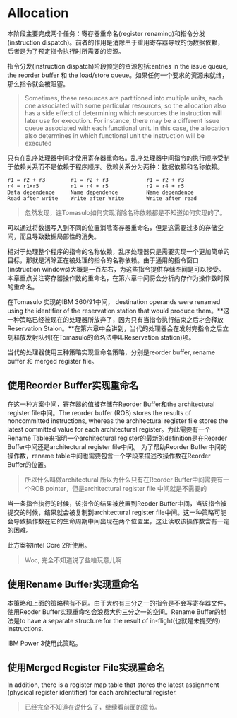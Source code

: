 # Allocation
本阶段主要完成两个任务：寄存器重命名(register renaming)和指令分发(instruction dispatch)。前者的作用是消除由于重用寄存器导致的伪数据依赖，后者是为了预定指令执行时所需要的资源。

指令分发(instruction dispatch)阶段预定的资源包括:entries in the issue queue, the reorder buffer 和 the load/store queue。如果任何一个要求的资源未就绪，那么指令就会被阻塞。

> Sometimes, these resources are partitioned into multiple units, each one associated with
some particular resources, so the allocation also has a side effect of determining which resources the
instruction will later use for execution. For instance, there may be a different issue queue associated
with each functional unit. In this case, the allocation also determines in which functional unit the
instruction will be executed

只有在乱序处理器中间才使用寄存器重命名。乱序处理器中间指令的执行顺序受制于依赖关系而不是依赖于程序顺序。依赖关系分为两种：数据依赖和名称依赖。
```
r1 = r2 + r3        r1 = r2 + r3            r1 = r2 + r3
r4 = r1+r5          r1 = r4 + r5            r2 = r4 + r5
Data dependence     Name dependence         Name dependence
Read after write    Write after Write       Write after read
```
> 忽然发现，连Tomasulo如何实现消除名称依赖都是不知道如何实现的了。

可以通过将数据写入到不同的位置消除寄存器重命名，但是这需要过多的存储空间，而且导致数据局部性的消失。

相对于处理整个程序的指令的名称依赖，乱序处理器只是需要实现一个更加简单的目标，那就是消除正在被处理的指令的名称依赖。由于通用的指令窗口(instruction windows)大概是一百左右，为这些指令提供存储空间是可以接受。
本章重点关注寄存器操作数的重命名，在第六章中间将会分析内存作为操作数时候的重命名。

在Tomasulo 实现的IBM 360/91中间， destination operands were renamed using the identifier of the reservation station that would produce
them。**这一种策略已经被现在的处理器所放弃了，因为只有当指令执行结束之后才会释放Reservation Staion。**在第六章中会讲到，当代的处理器会在发射完指令之后立刻释放发射队列(在Tomasulo的命名法中叫Reservation station)项。

当代的处理器使用三种策略实现重命名策略，分别是reorder buffer, rename buffer 和 merged register file。

## 使用Reorder Buffer实现重命名
在这一种方案中间，寄存器的值被存储在Reorder Buffer和the architectural register file中间。The reorder buffer (ROB) stores the results of noncommitted instructions, whereas the architectural
register file stores the latest committed value for each architectural register。为此需要有一个Rename Table来指明一个architectural register的最新的definition是在Reorder Buffer中间还是architectural register file中间。
为了帮助Reorder Buffer中间的操作数，rename table中间也需要包含一个字段来描述改操作数在Reorder Buffer的位置。
> 所以什么叫做architectural
> 所以为什么只有在Reorder Buffer中间需要有一个ROB pointer，但是architectural register file 中间就是不需要的

当一条指令执行的时候，该指令的结果被放置到Reoder Buffer中间，当该指令被提交的时候，结果就会被复制到architectural register file中间。这一种策略可能会导致操作数在它的生命周期中间出现在两个位置里，这让读取该操作数含有一定的困难。

此方案被Intel Core 2所使用。
> Woc, 完全不知道说了些啥玩意儿啊

## 使用Rename Buffer实现重命名
本策略和上面的策略稍有不同。由于大约有三分之一的指令是不会写寄存器文件，使用Reoder Buffer实现重命名会浪费大约三分之一的空间。Rename Buffer的想法是to have a separate structure for the result of in-flight(也就是未提交的) instructions.

IBM Power 3使用此策略。

## 使用Merged Register File实现重命名
In addition, there is a register map table that stores the latest assignment (physical register identifier) for each architectural register.

> 已经完全不知道在说什么了，继续看前面的章节。
